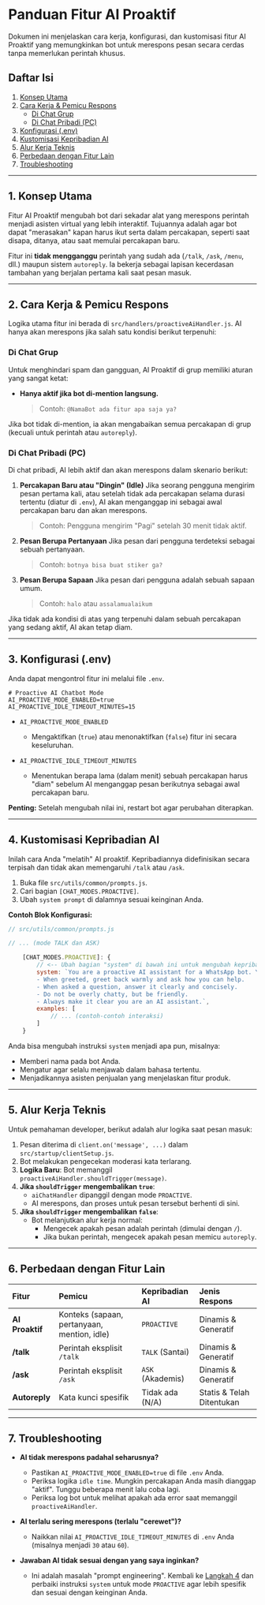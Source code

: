 # Panduan Fitur AI Proaktif

Dokumen ini menjelaskan cara kerja, konfigurasi, dan kustomisasi fitur AI Proaktif yang memungkinkan bot untuk merespons pesan secara cerdas tanpa memerlukan perintah khusus.

## Daftar Isi
1.  [Konsep Utama](#1-konsep-utama)
2.  [Cara Kerja & Pemicu Respons](#2-cara-kerja--pemicu-respons)
    -   [Di Chat Grup](#di-chat-grup)
    -   [Di Chat Pribadi (PC)](#di-chat-pribadi-pc)
3.  [Konfigurasi (.env)](#3-konfigurasi-env)
4.  [Kustomisasi Kepribadian AI](#4-kustomisasi-kepribadian-ai)
5.  [Alur Kerja Teknis](#5-alur-kerja-teknis)
6.  [Perbedaan dengan Fitur Lain](#6-perbedaan-dengan-fitur-lain)
7.  [Troubleshooting](#7-troubleshooting)

---

## 1. Konsep Utama

Fitur AI Proaktif mengubah bot dari sekadar alat yang merespons perintah menjadi asisten virtual yang lebih interaktif. Tujuannya adalah agar bot dapat "merasakan" kapan harus ikut serta dalam percakapan, seperti saat disapa, ditanya, atau saat memulai percakapan baru.

Fitur ini **tidak mengganggu** perintah yang sudah ada (`/talk`, `/ask`, `/menu`, dll.) maupun sistem `autoreply`. Ia bekerja sebagai lapisan kecerdasan tambahan yang berjalan pertama kali saat pesan masuk.

---

## 2. Cara Kerja & Pemicu Respons

Logika utama fitur ini berada di `src/handlers/proactiveAiHandler.js`. AI hanya akan merespons jika salah satu kondisi berikut terpenuhi:

### Di Chat Grup

Untuk menghindari spam dan gangguan, AI Proaktif di grup memiliki aturan yang sangat ketat:
-   **Hanya aktif jika bot di-mention langsung.**
    > Contoh: `@NamaBot ada fitur apa saja ya?`

Jika bot tidak di-mention, ia akan mengabaikan semua percakapan di grup (kecuali untuk perintah atau `autoreply`).

### Di Chat Pribadi (PC)

Di chat pribadi, AI lebih aktif dan akan merespons dalam skenario berikut:

1.  **Percakapan Baru atau "Dingin" (Idle)**
    Jika seorang pengguna mengirim pesan pertama kali, atau setelah tidak ada percakapan selama durasi tertentu (diatur di `.env`), AI akan menganggap ini sebagai awal percakapan baru dan akan merespons.
    > Contoh: Pengguna mengirim "Pagi" setelah 30 menit tidak aktif.

2.  **Pesan Berupa Pertanyaan**
    Jika pesan dari pengguna terdeteksi sebagai sebuah pertanyaan.
    > Contoh: `botnya bisa buat stiker ga?`

3.  **Pesan Berupa Sapaan**
    Jika pesan dari pengguna adalah sebuah sapaan umum.
    > Contoh: `halo` atau `assalamualaikum`

Jika tidak ada kondisi di atas yang terpenuhi dalam sebuah percakapan yang sedang aktif, AI akan tetap diam.

---

## 3. Konfigurasi (.env)

Anda dapat mengontrol fitur ini melalui file `.env`.

```env
# Proactive AI Chatbot Mode
AI_PROACTIVE_MODE_ENABLED=true
AI_PROACTIVE_IDLE_TIMEOUT_MINUTES=15
```

-   `AI_PROACTIVE_MODE_ENABLED`
    -   Mengaktifkan (`true`) atau menonaktifkan (`false`) fitur ini secara keseluruhan.

-   `AI_PROACTIVE_IDLE_TIMEOUT_MINUTES`
    -   Menentukan berapa lama (dalam menit) sebuah percakapan harus "diam" sebelum AI menganggap pesan berikutnya sebagai awal percakapan baru.

**Penting:** Setelah mengubah nilai ini, restart bot agar perubahan diterapkan.

---

## 4. Kustomisasi Kepribadian AI

Inilah cara Anda "melatih" AI proaktif. Kepribadiannya didefinisikan secara terpisah dan tidak akan memengaruhi `/talk` atau `/ask`.

1.  Buka file `src/utils/common/prompts.js`.
2.  Cari bagian `[CHAT_MODES.PROACTIVE]`.
3.  Ubah `system prompt` di dalamnya sesuai keinginan Anda.

**Contoh Blok Konfigurasi:**
```javascript
// src/utils/common/prompts.js

// ... (mode TALK dan ASK)

    [CHAT_MODES.PROACTIVE]: {
        // <-- Ubah bagian "system" di bawah ini untuk mengubah kepribadian inti AI Proaktif
        system: `You are a proactive AI assistant for a WhatsApp bot. Your primary goal is to be helpful when a user asks a question, greets you, or re-engages after a period of inactivity. 
        - When greeted, greet back warmly and ask how you can help.
        - When asked a question, answer it clearly and concisely.
        - Do not be overly chatty, but be friendly. 
        - Always make it clear you are an AI assistant.`,
        examples: [
            // ... (contoh-contoh interaksi)
        ]
    }
```

Anda bisa mengubah instruksi `system` menjadi apa pun, misalnya:
-   Memberi nama pada bot Anda.
-   Mengatur agar selalu menjawab dalam bahasa tertentu.
-   Menjadikannya asisten penjualan yang menjelaskan fitur produk.

---

## 5. Alur Kerja Teknis

Untuk pemahaman developer, berikut adalah alur logika saat pesan masuk:

1.  Pesan diterima di `client.on('message', ...)` dalam `src/startup/clientSetup.js`.
2.  Bot melakukan pengecekan moderasi kata terlarang.
3.  **Logika Baru**: Bot memanggil `proactiveAiHandler.shouldTrigger(message)`.
4.  **Jika `shouldTrigger` mengembalikan `true`**:
    -   `aiChatHandler` dipanggil dengan mode `PROACTIVE`.
    -   AI merespons, dan proses untuk pesan tersebut berhenti di sini.
5.  **Jika `shouldTrigger` mengembalikan `false`**:
    -   Bot melanjutkan alur kerja normal:
        -   Mengecek apakah pesan adalah perintah (dimulai dengan `/`).
        -   Jika bukan perintah, mengecek apakah pesan memicu `autoreply`.

---

## 6. Perbedaan dengan Fitur Lain

| Fitur | Pemicu | Kepribadian AI | Jenis Respons |
| :--- | :--- | :--- | :--- |
| **AI Proaktif** | Konteks (sapaan, pertanyaan, mention, idle) | `PROACTIVE` | Dinamis & Generatif |
| **/talk** | Perintah eksplisit `/talk` | `TALK` (Santai) | Dinamis & Generatif |
| **/ask** | Perintah eksplisit `/ask` | `ASK` (Akademis) | Dinamis & Generatif |
| **Autoreply** | Kata kunci spesifik | Tidak ada (N/A) | Statis & Telah Ditentukan |

---

## 7. Troubleshooting

-   **AI tidak merespons padahal seharusnya?**
    -   Pastikan `AI_PROACTIVE_MODE_ENABLED=true` di file `.env` Anda.
    -   Periksa logika `idle time`. Mungkin percakapan Anda masih dianggap "aktif". Tunggu beberapa menit lalu coba lagi.
    -   Periksa log bot untuk melihat apakah ada error saat memanggil `proactiveAiHandler`.

-   **AI terlalu sering merespons (terlalu "cerewet")?**
    -   Naikkan nilai `AI_PROACTIVE_IDLE_TIMEOUT_MINUTES` di `.env` Anda (misalnya menjadi `30` atau `60`).

-   **Jawaban AI tidak sesuai dengan yang saya inginkan?**
    -   Ini adalah masalah "prompt engineering". Kembali ke [Langkah 4](#4-kustomisasi-kepribadian-ai) dan perbaiki instruksi `system` untuk mode `PROACTIVE` agar lebih spesifik dan sesuai dengan keinginan Anda.
